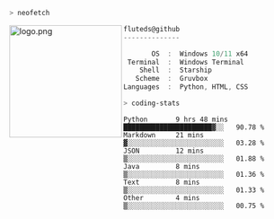 ```zsh
> neofetch
```

<!--img align="left" src="https://github.com/fluteds.png" alt="logo.png" width="200"/>-->
<img align="left" src="https://external-content.duckduckgo.com/iu/?u=https%3A%2F%2F78.media.tumblr.com%2F975fca5f82161b190efdcaa05ffbd4ec%2Ftumblr_p6q6m9TJF01x3p3jmo1_500.png&f=1&nofb=1" alt="logo.png" width="200"/>

```csharp
fluteds@github
--------------

       OS  :  Windows 10/11 x64
 Terminal  :  Windows Terminal
    Shell  :  Starship
   Scheme  :  Gruvbox
Languages  :  Python, HTML, CSS
```

```zsh
> coding-stats
```

<!--START_SECTION:waka-->

```text
Python       9 hrs 48 mins   ██████████████████████▓░░   90.78 %
Markdown     21 mins         ▓░░░░░░░░░░░░░░░░░░░░░░░░   03.28 %
JSON         12 mins         ▒░░░░░░░░░░░░░░░░░░░░░░░░   01.88 %
Java         8 mins          ▒░░░░░░░░░░░░░░░░░░░░░░░░   01.36 %
Text         8 mins          ▒░░░░░░░░░░░░░░░░░░░░░░░░   01.33 %
Other        4 mins          ▒░░░░░░░░░░░░░░░░░░░░░░░░   00.75 %
```

<!--END_SECTION:waka-->
